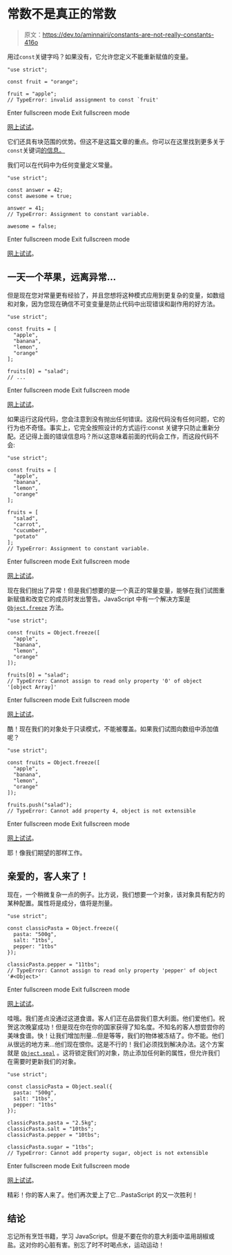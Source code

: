 # 常数不是真正的常数

> 原文：<https://dev.to/aminnairi/constants-are-not-really-constants-416o>

用过`const`关键字吗？如果没有，它允许您定义不能重新赋值的变量。

```
"use strict";

const fruit = "orange";

fruit = "apple";
// TypeError: invalid assignment to const `fruit' 
```

Enter fullscreen mode Exit fullscreen mode

[网上试试](https://repl.it/repls/PracticalDarksalmonActivemovie)。

它们还具有块范围的优势。但这不是这篇文章的重点。你可以在这里找到更多关于`const`关键词[的信息。](https://developer.mozilla.org/fr/docs/Web/JavaScript/Reference/Instructions/const)

我们可以在代码中为任何变量定义常量。

```
"use strict";

const answer = 42;
const awesome = true;

answer = 41;
// TypeError: Assignment to constant variable.

awesome = false; 
```

Enter fullscreen mode Exit fullscreen mode

[网上试试](https://repl.it/repls/OddSnappyCommas)。

## 一天一个苹果，远离异常...

但是现在您对常量更有经验了，并且您想将这种模式应用到更复杂的变量，如数组和对象，因为您现在确信不可变变量是防止代码中出现错误和副作用的好方法。

```
"use strict";

const fruits = [
  "apple",
  "banana",
  "lemon",
  "orange"
];

fruits[0] = "salad";
// ... 
```

Enter fullscreen mode Exit fullscreen mode

[网上试试](https://repl.it/repls/GrowlingTenseCareware)。

如果运行这段代码，您会注意到没有抛出任何错误。这段代码没有任何问题，它的行为也不奇怪。事实上，它完全按照设计的方式运行:const 关键字只防止重新分配。还记得上面的错误信息吗？所以这意味着前面的代码会工作，而这段代码不会:

```
"use strict";

const fruits = [
  "apple",
  "banana",
  "lemon",
  "orange"
];

fruits = [
  "salad",
  "carrot",
  "cucumber",
  "potato"
];
// TypeError: Assignment to constant variable. 
```

Enter fullscreen mode Exit fullscreen mode

[网上试试](https://repl.it/repls/BaggyCircularAccounting)。

现在我们抛出了异常！但是我们想要的是一个真正的常量变量，能够在我们试图重新赋值和改变它的成员时发出警告。JavaScript 中有一个解决方案是 [`Object.freeze`](https://developer.mozilla.org/en-US/docs/Web/JavaScript/Reference/Global_Objects/Object/freeze) 方法。

```
"use strict";

const fruits = Object.freeze([
  "apple",
  "banana",
  "lemon",
  "orange"
]);

fruits[0] = "salad";
// TypeError: Cannot assign to read only property '0' of object '[object Array]' 
```

Enter fullscreen mode Exit fullscreen mode

[网上试试](https://repl.it/repls/SomeImaginativeLoopfusion)。

酷！现在我们的对象处于只读模式，不能被覆盖。如果我们试图向数组中添加值呢？

```
"use strict";

const fruits = Object.freeze([
  "apple",
  "banana",
  "lemon",
  "orange"
]);

fruits.push("salad");
// TypeError: Cannot add property 4, object is not extensible 
```

Enter fullscreen mode Exit fullscreen mode

[网上试试](https://repl.it/repls/OutlyingUpsetEngineer)。

耶！像我们期望的那样工作。

## 亲爱的，客人来了！

现在，一个稍微复杂一点的例子。比方说，我们想要一个对象，该对象具有配方的某种配置。属性将是成分，值将是剂量。

```
"use strict";

const classicPasta = Object.freeze({
  pasta: "500g",
  salt: "1tbs",
  pepper: "1tbs"
});

classicPasta.pepper = "11tbs";
// TypeError: Cannot assign to read only property 'pepper' of object '#<Object>' 
```

Enter fullscreen mode Exit fullscreen mode

[网上试试](https://repl.it/repls/PuzzledBothHypothesis)。

哇哦。我们差点没通过这道食谱。客人们正在品尝我们意大利面。他们爱他们。祝贺这次晚宴成功！但是现在你在你的国家获得了知名度。不知名的客人想尝尝你的美味食谱。快！让我们增加剂量...但是等等，我们的物体被冻结了。你不能。他们从很远的地方来...他们现在恨你。这是不行的！我们必须找到解决办法。这个方案就是 [`Object.seal`](https://developer.mozilla.org/en-US/docs/Web/JavaScript/Reference/Global_Objects/Object/seal) 。这将锁定我们的对象，防止添加任何新的属性，但允许我们在需要时更新我们的对象。

```
"use strict";

const classicPasta = Object.seal({
  pasta: "500g",
  salt: "1tbs",
  pepper: "1tbs"
});

classicPasta.pasta = "2.5kg";
classicPasta.salt = "10tbs";
classicPasta.pepper = "10tbs";

classicPasta.sugar = "1tbs";
// TypeError: Cannot add property sugar, object is not extensible 
```

Enter fullscreen mode Exit fullscreen mode

[网上试试](https://repl.it/repls/ImpracticalCookedCompilerbug)。

精彩！你的客人来了。他们再次爱上了它...PastaScript 的又一次胜利！

## 结论

忘记所有烹饪书籍，学习 JavaScript。但是不要在你的意大利面中滥用胡椒或盐。这对你的心脏有害。别忘了时不时喝点水，运动运动！